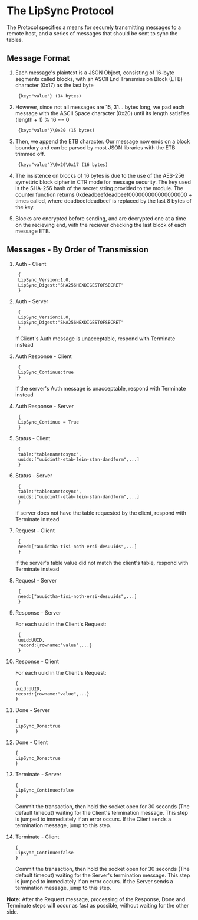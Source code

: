 The LipSync Protocol
=====================

The Protocol specifies a means for securely transmitting messages to a remote host, and a series of messages that should be sent to sync the tables.

Message Format
---------------

1. Each message's plaintext is a JSON Object, consisting of 16-byte segments called blocks, with an ASCII End Transmission Block (ETB) character (0x17) as the last byte

        {key:"value"} (14 bytes)

2. However, since not all messages are 15, 31... bytes long, we pad each message with the ASCII Space character (0x20) until its length satisfies (length + 1) % 16 == 0

        {key:"value"}\0x20 (15 bytes)

3. Then, we append the ETB character. Our message now ends on a block boundary and can be parsed by most JSON libraries with the ETB trimmed off.

        {key:"value"}\0x20\0x17 (16 bytes)

4. The insistence on blocks of 16 bytes is due to the use of the AES-256 symettric block cipher in CTR mode for message security. The key used is the SHA-256 hash of the secret string provided to the module. The counter function returns 0xdeadbeefdeadbeef000000000000000000 + times called, where deadbeefdeadbeef is replaced by the last 8 bytes of the key.

5. Blocks are encrypted before sending, and are decrypted one at a time on the recieving end, with the reciever checking the last block of each message ETB.

Messages - By Order of Transmission
---------


1. Auth - Client

        {
        LipSync_Version:1.0,
        LipSync_Digest:"SHA256HEXDIGESTOFSECRET"
        }

2. Auth - Server

        {
        LipSync_Version:1.0,
        LipSync_Digest:"SHA256HEXDIGESTOFSECRET"
        }
    If Client's Auth message is unacceptable, respond with Terminate instead

3. Auth Response - Client

        {
        LipSync_Continue:true
        }
    If the server's Auth message is unacceptable, respond with Terminate instead

4. Auth Response - Server

        {
        LipSync_Continue = True
        }

5. Status - Client

        {
        table:"tablenametosync",
        uuids:["uuidinth-etab-lein-stan-dardform",...]
        }

6. Status - Server

        {
        table:"tablenametosync",
        uuids:["uuidinth-etab-lein-stan-dardform",...]
        }
    If server does not have the table requested by the client, respond with Terminate instead

7. Request - Client

        {
        need:["auuidtha-tisi-noth-ersi-desuuids",...]
        }
    If the server's table value did not match the client's table, respond with Terminate instead

8. Request - Server

        {
        need:["auuidtha-tisi-noth-ersi-desuuids",...]
        }

9. Response - Server

    For each uuid in the Client's Request:

        {
        uuid:UUID,
        record:{rowname:"value",...}
        }

10. Response - Client

    For each uuid in the Client's Request:

        {
        uuid:UUID,
        record:{rowname:"value",...}
        }

11. Done - Server

        {
        LipSync_Done:true
        }

12. Done - Client

        {
        LipSync_Done:true
        }

13. Terminate - Server

        {
        LipSync_Continue:false
        }
    Commit the transaction, then hold the socket open for 30 seconds (The default timeout) waiting for the Client's termination message.
    This step is jumped to immediately if an error occurs. If the Client sends a termination message, jump to this step.

14. Terminate - Client

        {
        LipSync_Continue:false
        }
    Commit the transaction, then hold the socket open for 30 seconds (The default timeout) waiting for the Server's termination message.
    This step is jumped to immediately if an error occurs. If the Server sends a termination message, jump to this step.

**Note:** After the Request message, processing of the Response, Done and Terminate steps will occur as fast as possible, without waiting for the other side.
